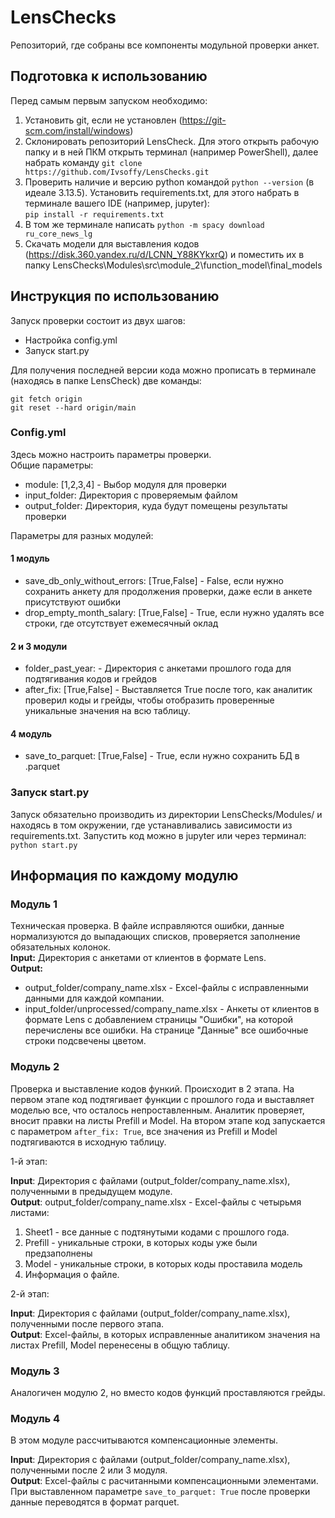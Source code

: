 # LensChecks
Репозиторий, где собраны все компоненты модульной проверки анкет.

## Подготовка к использованию
Перед самым первым запуском необходимо:
1. Установить git, если не установлен (https://git-scm.com/install/windows)
2. Склонировать репозиторий LensCheck. Для этого открыть рабочую папку и в ней ПКМ открыть терминал (например PowerShell), далее набрать команду ```git clone https://github.com/Ivsoffy/LensChecks.git```
3. Проверить наличие и версию python командой ```python --version``` (в идеале 3.13.5). Установить requirements.txt, для этого набрать в терминале вашего IDE (например, jupyter): \
```pip install -r requirements.txt```
4. В том же терминале написать ```python -m spacy download ru_core_news_lg```
5. Скачать модели для выставления кодов (https://disk.360.yandex.ru/d/LCNN_Y88KYkxrQ) и поместить их в папку LensChecks\Modules\src\module_2\function_model\final_models

## Инструкция по использованию
Запуск проверки состоит из двух шагов:
- Настройка config.yml
- Запуск start.py

Для получения последней версии кода можно прописать в терминале (находясь в папке LensCheck) две команды:
```
git fetch origin
git reset --hard origin/main
```

### Config.yml
Здесь можно настроить параметры проверки.\
Общие параметры:
- module: [1,2,3,4] - Выбор модуля для проверки
- input_folder: Директория с проверяемым файлом
- output_folder: Директория, куда будут помещены результаты проверки

Параметры для разных модулей:
#### 1 модуль
- save_db_only_without_errors: [True,False] - False, если нужно сохранить анкету для продолжения проверки, даже если в анкете присутствуют ошибки
- drop_empty_month_salary: [True,False] - True, если нужно удалять все строки, где отсутствует ежемесячный оклад
#### 2 и 3 модули
- folder_past_year: - Директория с анкетами прошлого года для подтягивания кодов и грейдов
- after_fix: [True,False] - Выставляется True после того, как аналитик проверил коды и грейды, чтобы отобразить проверенные уникальные значения на всю таблицу.
#### 4 модуль
- save_to_parquet: [True,False] - True, если нужно сохранить БД в .parquet

### Запуск start.py
Запуск обязательно производить из директории LensChecks/Modules/ и находясь в том окружении, где устанавливались зависимости из requirements.txt. Запустить код можно в jupyter или через терминал: \
```python start.py```

## Информация по каждому модулю
### Модуль 1
Техническая проверка. В файле исправляются ошибки, данные нормализуются до выпадающих списков, проверяется заполнение обязательных колонок.\
**Input:** Директория с анкетами от клиентов в формате Lens.\
**Output:**
- output_folder/company_name.xlsx - Excel-файлы с исправленными данными для каждой компании.
- input_folder/unprocessed/company_name.xlsx - Анкеты от клиентов в формате Lens с добавлением страницы "Ошибки", на которой перечислены все ошибки. На странице "Данные" все ошибочные строки подсвечены цветом.
### Модуль 2
Проверка и выставление кодов функий. Происходит в 2 этапа. На первом этапе код подтягивает функции с прошлого года и выставляет моделью все, что осталось непроставленным. Аналитик проверяет, вносит правки на листы Prefill и Model. На втором этапе код запускается с параметром ```after_fix: True```, все значения из Prefill и Model подтягиваются в исходную таблицу.

1-й этап:

**Input**: Директория с файлами (output_folder/company_name.xlsx), полученными в предыдущем модуле.\
**Output**: output_folder/company_name.xlsx - Excel-файлы с четырьмя листами:
1. Sheet1 - все данные с подтянутыми кодами с прошлого года.
2. Prefill - уникальные строки, в которых коды уже были предзаполнены
3. Model - уникальные строки, в которых коды проставила модель
4. Информация о файле.

2-й этап:

**Input**: Директория с файлами (output_folder/company_name.xlsx), полученными после первого этапа.\
**Output**: Excel-файлы, в которых исправленные аналитиком значения на листах Prefill, Model перенесены в общую таблицу.
### Модуль 3
Аналогичен модулю 2, но вместо кодов функций проставляются грейды.
### Модуль 4
В этом модуле рассчитываются компенсационные элементы.

**Input**: Директория с файлами (output_folder/company_name.xlsx), полученными после 2 или 3 модуля.\
**Output**: Excel-файлы с расчитанными компенсационными элементами. При выставленном параметре ```save_to_parquet: True``` после проверки данные переводятся в формат parquet.